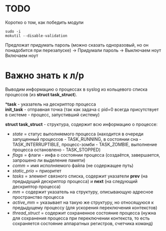 # TODO

Коротко о том, как победить модули  
```
sudo -i
mokutil --disable-validation
```

Предложат придумать пароль (можно сказать одноразовый, но он понадобится при перезапуске) -> Придумали пароль -> Выключаем ноут  
Включаем ноут



# Важно знать к л/р

Выводим информацию о процессах в syslog из кольцевого списка процессов (из **struct task_struct**).  

***task** - указатель на дескриптор процесса  
**init_task** - отправная точка (так как задача с pid=0 всегда присутствует в системе - процесс, запустивший систему)  

**struct task_struct** - структура, содержит всю информацию о процессе: 
- *state* = статус выполняемого процесса (находится в очереди запущенный процессов - TASK_RUNNING, в состоянии сна - TASK_INTERRUPTIBLE, процесс-зомби - TASK_ZOMBIE, выполнение процесса остановлено - TASK_STOPPED)
- *flags* = флаги - инфа о состоянии процесса (создаётся, завершается, запрошено ли выделение памяти)
- *comm* = имя исполняемого файла (не содержащее путь)
- *static_prio* = приоритет
- *tasks* = элемент связного списка, содержит указатели **prev** (на предыдущий дескриптор процесса) и **next** (на следующий дескриптор процесса)
- *mm* = содержит указатель на структуру, описывающую адресное пространство процесса
- *active_mm* = указывает на такую же структуру, но относящуюся к предыдущему процессу (для ускорения переключения контекстов)
- *thread_struct* = содержит сохраненное состояние процесса (нужна для сохранения процесса при переключении контекста, то есть сохраняется состояние аппаратных регистров, счетчика команд)
